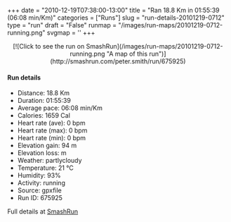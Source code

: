 +++
date = "2010-12-19T07:38:00-13:00"
title = "Ran 18.8 Km in 01:55:39 (06:08 min/Km)"
categories = ["Runs"]
slug = "run-details-20101219-0712"
type = "run"
draft = "False"
runmap = "/images/run-maps/20101219-0712-running.png"
svgmap = '<polyline points="63 66, 62 68, 63 69, 66 69, 66 68, 67 67, 67 65, 69 61, 60 60, 54 62, 44 70, 32 74, 31 73, 29 69, 27 67, 23 67, 18 69, 11 66, 11 66, 10 65, 8 61, 0 54, 0 54, 0 53, 3 51, 8 51, 9 51, 11 49, 15 48, 18 47, 24 41, 33 40, 34 39, 33 35, 33 30, 34 28, 35 26, 37 25, 38 25, 38 30, 43 34, 44 36, 49 38, 52 39, 53 38, 54 38, 57 32, 61 29, 62 28, 63 28, 64 28, 61 30, 59 33, 58 34, 58 35, 61 37, 60 39, 60 40, 62 40, 63 38, 65 38, 69 38, 71 37, 85 40, 89 42, 92 43, 95 44, 100 45, 100 46, 98 48, 93 47, 88 49, 86 52, 79 57, 78 60, 72 66, 71 70, 70 70">'
+++



<!--more-->

<center>
[![Click to see the run on SmashRun](/images/run-maps/20101219-0712-running.png "A map of this run")](http://smashrun.com/peter.smith/run/675925)
</center>

#### Run details

* Distance: 18.8 Km
* Duration: 01:55:39
* Average pace: 06:08 min/Km
* Calories: 1659 Cal
* Heart rate (ave): 0 bpm
* Heart rate (max): 0 bpm
* Heart rate (min): 0 bpm
* Elevation gain: 94 m
* Elevation loss:  m
* Weather: partlycloudy
* Temperature: 21 &deg;C
* Humidity: 93%
* Activity: running
* Source: gpxfile
* Run ID: 675925

Full details at [SmashRun](http://smashrun.com/peter.smith/run/675925)